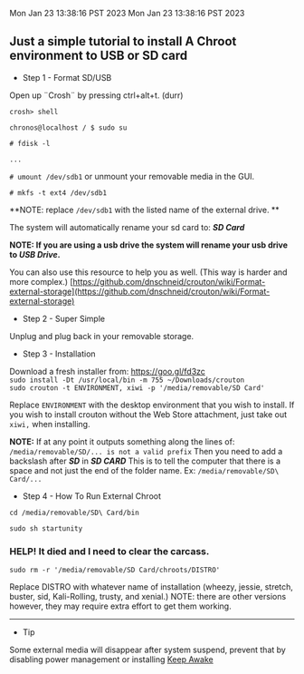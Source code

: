 Mon Jan 23 13:38:16 PST 2023
Mon Jan 23 13:38:16 PST 2023
## Just a simple tutorial to install A Chroot environment to USB or SD card

* Step 1 - Format SD/USB 

Open up ¨Crosh¨ by pressing ctrl+alt+t. (durr)

`crosh> shell`

`chronos@localhost / $ sudo su`

`# fdisk -l`

`...`

`# umount /dev/sdb1` or unmount your removable media in the GUI.

`# mkfs -t ext4 /dev/sdb1`

**NOTE: replace `/dev/sdb1` with the listed name of the external drive. **

The system will automatically rename your sd card to: _**SD Card**_

**NOTE: If you are using a usb drive the system will rename your usb drive to _**USB Drive**_.**

You can also use this resource to help you as well. (This way is harder and more complex.)
[https://github.com/dnschneid/crouton/wiki/Format-external-storage](https://github.com/dnschneid/crouton/wiki/Format-external-storage)

* Step 2 - Super Simple

Unplug and plug back in your removable storage.

* Step 3 - Installation

Download a fresh installer from: https://goo.gl/fd3zc  
`sudo install -Dt /usr/local/bin -m 755 ~/Downloads/crouton`  
`sudo crouton -t ENVIRONMENT, xiwi -p '/media/removable/SD Card'`

Replace `ENVIRONMENT` with the desktop environment that  you wish to install. If you wish to install crouton without the Web Store attachment, just take out `xiwi,` when installing.

**NOTE:** If at any point it outputs something along the lines of: `/media/removable/SD/... is not a valid prefix` Then you need to add a backslash after **_SD_** in **_SD CARD_** This is to tell the computer that there is a space and not just the end of the folder name.   Ex: `/media/removable/SD\ Card/...`


* Step 4 - How To Run External Chroot

`cd /media/removable/SD\ Card/bin`

`sudo sh startunity`

### HELP! It died and I need to clear the carcass.

`sudo rm -r '/media/removable/SD Card/chroots/DISTRO'`

 Replace DISTRO with whatever name of installation (wheezy, jessie, stretch, buster, sid, Kali-Rolling, trusty, and xenial.) NOTE: there are other versions however, they may require extra effort to get them working.


***
* Tip

Some external media will disappear after system suspend, prevent that by disabling power management or installing [Keep Awake](https://chrome.google.com/webstore/detail/keep-awake/bijihlabcfdnabacffofojgmehjdielb)
